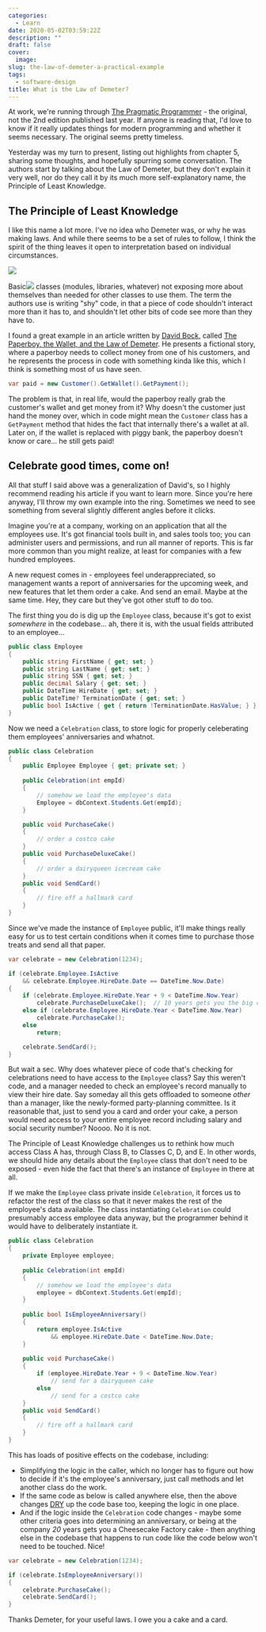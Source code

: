 ```yaml
---
categories:
  - Learn
date: 2020-05-02T03:59:22Z
description: ""
draft: false
cover:
  image:
slug: the-law-of-demeter-a-practical-example
tags:
  - software-design
title: What is the Law of Demeter?
---
```

At work, we're running through [The Pragmatic Programmer](https://amzn.to/2KNdr4i) - the original, not the 2nd edition published last year. If anyone is reading that, I'd love to know if it really updates things for modern programming and whether it seems necessary. The original seems pretty timeless.

Yesterday was my turn to present, listing out highlights from chapter 5, sharing some thoughts, and hopefully spurring some conversation. The authors start by talking about the Law of Demeter, but they don't explain it very well, nor do they call it by its much more self-explanatory name, the Principle of Least Knowledge.

## The Principle of Least Knowledge

I like this name a lot more. I've no idea who Demeter was, or why he was making laws. And while there seems to be a set of rules to follow, I think the spirit of the thing leaves it open to interpretation based on individual circumstances.

![](pirates.jpg)

Basic![](pirates.webp) classes (modules, libraries, whatever) not exposing more about themselves than needed for other classes to use them. The term the authors use is writing "shy" code, in that a piece of code shouldn't interact more than it has to, and shouldn't let other bits of code see more than they have to.

I found a great example in an article written by [David Bock](https://www.linkedin.com/in/davidbock/), called [The Paperboy, the Wallet, and the Law of Demeter](https://www2.ccs.neu.edu/research/demeter/demeter-method/LawOfDemeter/paper-boy/demeter.pdf). He presents a fictional story, where a paperboy needs to collect money from one of his customers, and he represents the process in code with something kinda like this, which I think is something most of us have seen.

```csharp
var paid = new Customer().GetWallet().GetPayment();
```

The problem is that, in real life, would the paperboy really grab the customer's wallet and get money from it? Why doesn't the customer just hand the money over, which in code might mean the `Customer` class has a `GetPayment` method that hides the fact that internally there's a wallet at all. Later on, if the wallet is replaced with piggy bank, the paperboy doesn't know or care... he still gets paid!

## Celebrate good times, come on!

All that stuff I said above was a generalization of David's, so I highly recommend reading his article if you want to learn more. Since you're here anyway, I'll throw my own example into the ring. Sometimes we need to see something from several slightly different angles before it clicks.

Imagine you're at a company, working on an application that all the employees use. It's got financial tools built in, and sales tools too; you can administer users and permissions, and run all manner of reports. This is far more common than you might realize, at least for companies with a few hundred employees.

A new request comes in - employees feel underappreciated, so management wants a report of anniversaries for the upcoming week, and new features that let them order a cake. And send an email. Maybe at the same time. Hey, they care but they've got other stuff to do too.

The first thing you do is dig up the `Employee` class, because it's got to exist _somewhere_ in the codebase... ah, there it is, with the usual fields attributed to an employee...

```csharp
public class Employee
{
    public string FirstName { get; set; }
    public string LastName { get; set; }
    public string SSN { get; set; }
    public decimal Salary { get; set; }
    public DateTime HireDate { get; set; }
    public DateTime? TerminationDate { get; set; }
    public bool IsActive { get { return !TerminationDate.HasValue; } }
}
```

Now we need a `Celebration` class, to store logic for properly celeberating them employees' anniversaries and whatnot.

```csharp
public class Celebration
{
    public Employee Employee { get; private set; }
	
    public Celebration(int empId)
    {
        // somehow we load the employee's data
        Employee = dbContext.Students.Get(empId);
    }

    public void PurchaseCake()
    {
        // order a costco cake
    }
    public void PurchaseDeluxeCake()
    {
        // order a dairyqueen icecream cake
    }
    public void SendCard()
    {
        // fire off a hallmark card
    }
}
```

Since we've made the instance of `Employee` public, it'll make things really easy for us to test certain conditions when it comes time to purchase those treats and send all that paper.

```csharp
var celebrate = new Celebration(1234);

if (celebrate.Employee.IsActive
	&& celebrate.Employee.HireDate.Date == DateTime.Now.Date)
{
	if (celebrate.Employee.HireDate.Year + 9 < DateTime.Now.Year)
		celebrate.PurchaseDeluxeCake();  // 10 years gets you the big cake
	else if (celebrate.Employee.HireDate.Year < DateTime.Now.Year)
		celebrate.PurchaseCake();
	else
		return;

	celebrate.SendCard();
}
```

But wait a sec. Why does whatever piece of code that's checking for celebrations need to have access to the `Employee` class? Say this weren't code, and a manager needed to check an employee's record manually to view their hire date. Say someday all this gets offloaded to someone _other_ than a manager, like the newly-formed party-planning committee. Is it reasonable that, just to send you a card and order your cake, a person would need access to your entire employee record including salary and social security number? Noooo. No it is not.

The Principle of Least Knowledge challenges us to rethink how much access Class A has, through Class B, to Classes C, D, and E. In other words, we should hide any details about the `Employee` class that don't need to be exposed - even hide the fact that there's an instance of `Employee` in there at all.

If we make the `Employee` class private inside `Celebration`, it forces us to refactor the rest of the class so that it never makes the rest of the employee's data available. The class instantiating `Celebration` could presumably access employee data anyway, but the programmer behind it would have to deliberately instantiate it.

```csharp
public class Celebration
{
    private Employee employee;
	
    public Celebration(int empId)
    {
        // somehow we load the employee's data
        employee = dbContext.Students.Get(empId);
    }
	
    public bool IsEmployeeAnniversary()
    {
        return employee.IsActive
            && employee.HireDate.Date < DateTime.Now.Date;
    }
    
    public void PurchaseCake()
    {
        if (employee.HireDate.Year + 9 < DateTime.Now.Year)
            // send for a dairyqueen cake
        else
            // send for a costco cake
    }
    public void SendCard()
    {
        // fire off a hallmark card
    }
}
```

This has loads of positive effects on the codebase, including:

- Simplifying the logic in the caller, which no longer has to figure out how to decide if it's the employee's anniversary, just call methods and let another class do the work.
- If the same code as below is called anywhere else, then the above changes [DRY](https://dzone.com/articles/is-your-code-dry-or-wet) up the code base too, keeping the logic in one place.
- And if the logic inside the `Celebration` code changes - maybe some other criteria goes into determining an anniversary, or being at the company _20_ years gets you a Cheesecake Factory cake - then anything else in the codebase that happens to run code like the code below won't need to be touched. Nice!

```csharp
var celebrate = new Celebration(1234);

if (celebrate.IsEmployeeAnniversary())
{
    celebrate.PurchaseCake();
    celebrate.SendCard();
}
```

Thanks Demeter, for your useful laws. I owe you a cake and a card.
